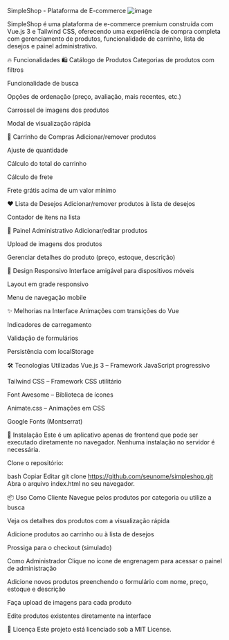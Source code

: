 SimpleShop - Plataforma de E-commerce
![image](https://github.com/user-attachments/assets/155bae92-a9ef-4165-98d0-92a9560e6d01)


SimpleShop é uma plataforma de e-commerce premium construída com Vue.js 3 e Tailwind CSS, oferecendo uma experiência de compra completa com gerenciamento de produtos, funcionalidade de carrinho, lista de desejos e painel administrativo.

🔥 Funcionalidades
🛍️ Catálogo de Produtos
Categorias de produtos com filtros

Funcionalidade de busca

Opções de ordenação (preço, avaliação, mais recentes, etc.)

Carrossel de imagens dos produtos

Modal de visualização rápida

🛒 Carrinho de Compras
Adicionar/remover produtos

Ajuste de quantidade

Cálculo do total do carrinho

Cálculo de frete

Frete grátis acima de um valor mínimo

❤️ Lista de Desejos
Adicionar/remover produtos à lista de desejos

Contador de itens na lista

🔧 Painel Administrativo
Adicionar/editar produtos

Upload de imagens dos produtos

Gerenciar detalhes do produto (preço, estoque, descrição)

📱 Design Responsivo
Interface amigável para dispositivos móveis

Layout em grade responsivo

Menu de navegação mobile

✨ Melhorias na Interface
Animações com transições do Vue

Indicadores de carregamento

Validação de formulários

Persistência com localStorage

🛠️ Tecnologias Utilizadas
Vue.js 3 – Framework JavaScript progressivo

Tailwind CSS – Framework CSS utilitário

Font Awesome – Biblioteca de ícones

Animate.css – Animações em CSS

Google Fonts (Montserrat)

🚀 Instalação
Este é um aplicativo apenas de frontend que pode ser executado diretamente no navegador. Nenhuma instalação no servidor é necessária.

Clone o repositório:

bash
Copiar
Editar
git clone https://github.com/seunome/simpleshop.git
Abra o arquivo index.html no seu navegador.

📦 Uso
Como Cliente
Navegue pelos produtos por categoria ou utilize a busca

Veja os detalhes dos produtos com a visualização rápida

Adicione produtos ao carrinho ou à lista de desejos

Prossiga para o checkout (simulado)

Como Administrador
Clique no ícone de engrenagem para acessar o painel de administração

Adicione novos produtos preenchendo o formulário com nome, preço, estoque e descrição

Faça upload de imagens para cada produto

Edite produtos existentes diretamente na interface

📄 Licença
Este projeto está licenciado sob a MIT License.
